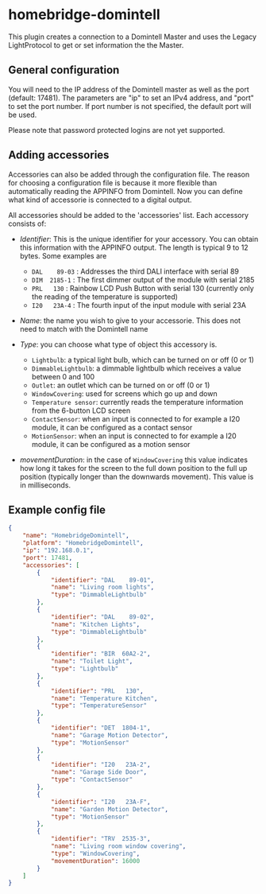 # homebridge-domintell
This plugin creates a connection to a Domintell Master and uses the Legacy LightProtocol to get or set information the the Master.

## General configuration
You will need to the IP address of the Domintell master as well as the port (default: 17481). The parameters are "ip" to set an IPv4 address, and "port" to set the port number. If port number is not specified, the default port will be used.

Please note that password protected logins are not yet supported.

## Adding accessories 
Accessories can also be added through the configuration file. The reason for choosing a configuration file is because it more flexible than automatically reading the APPINFO from Domintell. Now you can define what kind of accessorie is connected to a digital output.

All accessories should be added to the 'accessories' list. Each accessory consists of:
- _Identifier_: This is the unique identifier for your accessory. You can obtain this information with the APPINFO output. The length is typical 9 to 12 bytes. Some examples are
  - `DAL    89-03` : Addresses the third DALI interface with serial 89
  - `DIM  2185-1` : The first dimmer output of the module with serial 2185
  - `PRL   130` : Rainbow LCD Push Button with serial 130 (currently only the reading of the temperature is supported)
  - `I20   23A-4` : The fourth input of the input module with serial 23A

- _Name_: the name you wish to give to your accessorie. This does not need to match with the Domintell name
- _Type_: you can choose what type of object this accessory is. 
  - `Lightbulb`: a typical light bulb, which can be turned on or off (0 or 1)
  - `DimmableLightbulb`: a dimmable lightbulb which receives a value between 0 and 100
  - `Outlet`: an outlet which can be turned on or off (0 or 1)
  - `WindowCovering`: used for screens which go up and down
  - `Temperature sensor`: currently reads the temperature information from the 6-button LCD screen
  - `ContactSensor`: when an input is connected to for example a I20 module, it can be configured as a contact sensor
  - `MotionSensor`: when an input is connected to for example a I20 module, it can be configured as a motion sensor
- _movementDuration_: in the case of `WindowCovering` this value indicates how long it takes for the screen to the full down position to the full up position (typically longer than the downwards movement). This value is in milliseconds.

## Example config file
```JSON
{
    "name": "HomebridgeDomintell",
    "platform": "HomebridgeDomintell",
    "ip": "192.168.0.1",
    "port": 17481,
    "accessories": [
        {
            "identifier": "DAL    89-01",
            "name": "Living room lights",
            "type": "DimmableLightbulb"
        },
        {
            "identifier": "DAL    89-02",
            "name": "Kitchen Lights",
            "type": "DimmableLightbulb"
        },
        {
            "identifier": "BIR  60A2-2",
            "name": "Toilet Light",
            "type": "Lightbulb"
        },
        {
            "identifier": "PRL   130",
            "name": "Temperature Kitchen",
            "type": "TemperatureSensor"
        },
        {
            "identifier": "DET  1804-1",
            "name": "Garage Motion Detector",
            "type": "MotionSensor"
        },
        {
            "identifier": "I20   23A-2",
            "name": "Garage Side Door",
            "type": "ContactSensor"
        },
        {
            "identifier": "I20   23A-F",
            "name": "Garden Motion Detector",
            "type": "MotionSensor"
        },
        {
            "identifier": "TRV  2535-3",
            "name": "Living room window covering",
            "type": "WindowCovering",
            "movementDuration": 16000
        }
    ]
}
```

